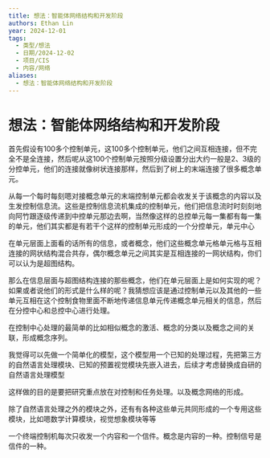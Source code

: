 ```yaml
---
title: 想法：智能体网络结构和开发阶段
authors: Ethan Lin
year: 2024-12-01
tags:
  - 类型/想法
  - 日期/2024-12-02
  - 项目/CIS
  - 内容/网络
aliases:
  - 想法：智能体网络结构和开发阶段
---
```

# 想法：智能体网络结构和开发阶段
  



首先假设有100多个控制单元，这100多个控制单元，他们之间互相连接，但不完全不是全连接，然后呢从这100个控制单元按照分级设置分出大约一般是2、3级的分控单元，他们的连接就像树状连接那样，然后到了树上的末端连接了很多概念单元。

从每一个每时每刻嗯对接概念单元的末端控制单元都会收发关于该概念的内容以及生发控制信息流。这些是控制信息流机集成的控制单元，他们把信息流时时刻刻地向阿竹跟逐级传递到中控单元那边去啊，当然像这样的总控单元每一集都有每一集的单元，他们其实都是有若干个这样的控制单元形成的一个分控单元，单元中心

在单元层面上面看的话所有的信息，或者概念，他们这些概念单元格单元格与互相连接的网状结构混合共存，偶尔概念单元之间其实是互相连接的一网状结构，你们可以认为是超图结构。

那么在信息层面与超图结构连接的那些概念，他们在单元层面上是如何实现的呢？如果或者说他们的形式是什么样的呢？我猜想应该是通过控制单元以及其他的一些单元互相在这个控制食物里面不断地传递信息单元传递概念单元相关的信息，然后在分控中心和总控中心进行处理。

在控制中心处理的最简单的比如相似概念的激活、概念的分类以及概念之间的关联，形成概念序列。

我觉得可以先做一个简单化的模型，这个模型用一个已知的处理过程，先把第三方的自然语言处理模块、已知的预置视觉模块先嵌入进去，后续才考虑替换成自研的自然语言处理模型

这样做的目的是要把研究重点放在对控制和任务处理。以及概念网络的形成。

除了自然语言处理之外的模块之外，还有有各种这些单元共同形成的一个专用这些模块，比如嗯数学计算模块，视觉想象模块等等

一个终端控制机每次只收发一个内容和一个信件。概念是内容的一种。控制信号是信件的一种。